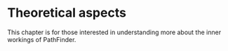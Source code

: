 # Theoretical aspects

This chapter is for those interested in understanding more about the inner workings of PathFinder.